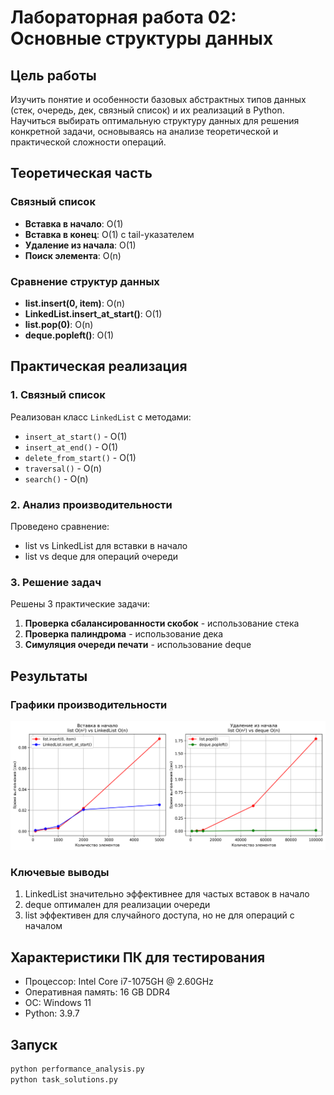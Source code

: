 # Лабораторная работа 02: Основные структуры данных

## Цель работы
Изучить понятие и особенности базовых абстрактных типов данных (стек, очередь, дек, связный список) и их реализаций в Python. Научиться выбирать оптимальную структуру данных для решения конкретной задачи, основываясь на анализе теоретической и практической сложности операций.

## Теоретическая часть

### Связный список
- **Вставка в начало**: O(1)
- **Вставка в конец**: O(1) с tail-указателем
- **Удаление из начала**: O(1)
- **Поиск элемента**: O(n)

### Сравнение структур данных
- **list.insert(0, item)**: O(n)
- **LinkedList.insert_at_start()**: O(1)
- **list.pop(0)**: O(n)
- **deque.popleft()**: O(1)

## Практическая реализация

### 1. Связный список
Реализован класс `LinkedList` с методами:
- `insert_at_start()` - O(1)
- `insert_at_end()` - O(1)
- `delete_from_start()` - O(1)
- `traversal()` - O(n)
- `search()` - O(n)

### 2. Анализ производительности
Проведено сравнение:
- list vs LinkedList для вставки в начало
- list vs deque для операций очереди

### 3. Решение задач
Решены 3 практические задачи:
1. **Проверка сбалансированности скобок** - использование стека
2. **Проверка палиндрома** - использование дека
3. **Симуляция очереди печати** - использование deque

## Результаты

### Графики производительности
![Performance Comparison](performance_comparison.png)

### Ключевые выводы
1. LinkedList значительно эффективнее для частых вставок в начало
2. deque оптимален для реализации очереди
3. list эффективен для случайного доступа, но не для операций с началом

## Характеристики ПК для тестирования
- Процессор: Intel Core i7-1075GH @ 2.60GHz
- Оперативная память: 16 GB DDR4
- OC: Windows 11
- Python: 3.9.7

## Запуск
```bash
python performance_analysis.py
python task_solutions.py